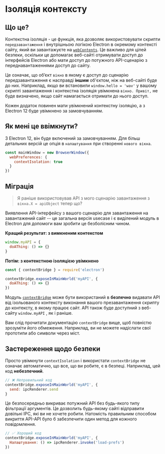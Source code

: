 # Ізоляція контексту

## Що це?

Контекстна ізоляція - це функція, яка дозволяє використовувати скрипти `передзавантаження` і внутрішньою логікою Electron в окремому контексті сайту, який ви завантажуєте на [`webContents`](../api/web-contents.md).  Це важливо для цілей безпеки, оскільки це допомагає веб-сайті отримувати доступ до інтерфейсів Electron або мати доступ до потужного API-сценарію з переднавантаженнями доступ до сайту.

Це означає, що об’єкт `вікно` в якому є доступ до сценарію передзавантаження є насправді **іншим** об'єктом, ніж на веб-сайті буде до них.  Наприклад, якщо ви встановили `window.hello = 'wav'` у вашому скрипті завантаження і контекстна ізоляція увімкнена `вікно. Привіт,` не буде визначено, якщо сайт намагається отримати до нього доступ.

Кожен додаток повинен мати увімкнений контекстну ізоляцію, а з Electron 12 буде увімкнено за замовчуванням.

## Як мені це ввімкнути?

З Electron 12, він буде включений за замовчуванням. Для більш детальних версій це опція в `налаштування` при створенні `нового вікна`.

```javascript
const mainWindow = new BrowserWindow({
  webPreferences: {
    contextIsolation: true
  }
})
```

## Міграція

> Я раніше використовував API з мого сценарію завантаження з `вікна.X = apiObject` тепер що?

Виявлення API-інтерфейсу з вашого сценарію для завантаження на завантажений сайт -- це загальна версія usecase і є виділений модуль в Electron для допомоги вам зробити це безболісним чином.

**Кращий результат: з вимкненим контекстом**

```javascript
window.myAPI = {
  doAThing: () => {}
}
```

**Потім: з контекстною ізоляцією увімкнено**

```javascript
const { contextBridge } = require('electron')

contextBridge.exposeInMainWorld('myAPI', {
  doAThing: () => {}
})
```

Модуль [`contextBridge`](../api/context-bridge.md) може бути використаний в **безпечно** видавати API від ізольованого контексту виконання вашого презавантаження скрипту до контексту, в якому працює сайт. API також буде доступний з веб-сайту `window.myAPI` , як і раніше.

Вам слід прочитати документацію `contextBridge` вище, щоб повністю зрозуміти його обмеження.  Наприклад, ви не можете надіслати свої прототипи або символи через міст.

## Застереження щодо безпеки

Просто увімкнути `contextIsolation` і використати `contextBridge` не означає автоматично, що все, що ви робите, є в безпеці.  Наприклад, цей код **небезпечний**.

```javascript
// ❌ Неправильний код
contextBridge.exposeInMainWorld('myAPI', {
  send: ipcRenderer.send
}
```

Це безпосередньо викриває потужний API без будь-якого типу фільтрації аргументів. Це дозволить будь-якому сайті відправити довільні IPC, які ви не хочете робити. Натомість правильним способом викриття API-API було б забезпечити один метод для кожного повідомлення.

```javascript
// ✅ Хороший код
contextBridge.exposeInMainWorld('myAPI', {
  Налаштування: () => ipcRenderer.invoke('load-prefs')
})
```
